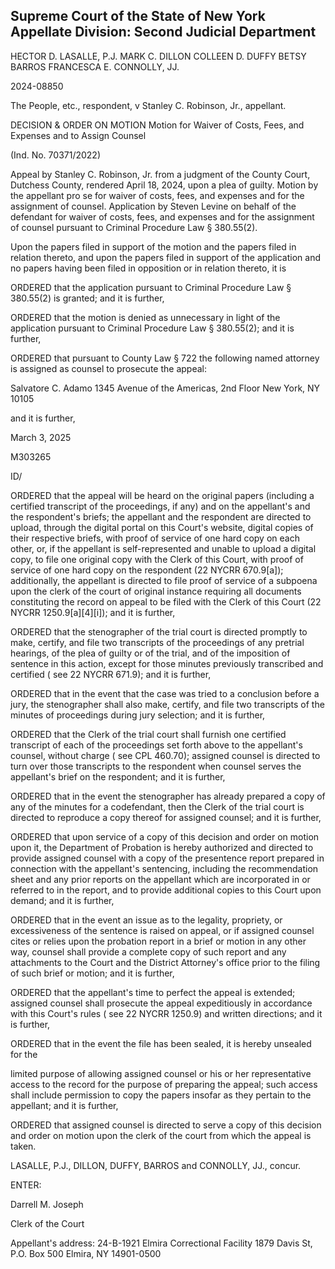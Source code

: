 ## Supreme Court of the State of New York Appellate Division: Second Judicial Department

HECTOR D. LASALLE, P.J. MARK C. DILLON COLLEEN D. DUFFY BETSY BARROS FRANCESCA E. CONNOLLY, JJ.

2024-08850

The People, etc., respondent, v Stanley C. Robinson, Jr., appellant.

DECISION &amp; ORDER ON MOTION Motion for Waiver of Costs, Fees, and Expenses and to Assign Counsel

(Ind. No. 70371/2022)

Appeal by Stanley C. Robinson, Jr. from a judgment of the County Court, Dutchess County, rendered April 18, 2024, upon a plea of guilty. Motion by the appellant pro se for waiver of costs, fees, and expenses and for the assignment of counsel.  Application by Steven Levine on behalf of the defendant for waiver of costs, fees, and expenses and for the assignment of counsel pursuant to Criminal Procedure Law § 380.55(2).

Upon the papers filed in support of the motion and the papers filed in relation thereto, and upon the papers filed in support of the application and no papers having been filed in opposition or in relation thereto, it is

ORDERED that the application pursuant to Criminal Procedure Law § 380.55(2) is granted; and it is further,

ORDERED that the motion is denied as unnecessary in light of the application pursuant to Criminal Procedure Law § 380.55(2); and it is further,

ORDERED that pursuant to County Law § 722 the following named attorney is assigned as counsel to prosecute the appeal:

Salvatore C. Adamo 1345 Avenue of the Americas, 2nd  Floor New York, NY 10105

and it is further,

March 3, 2025

M303265

ID/

ORDERED that the appeal will be heard on the original papers (including a certified transcript of the proceedings, if any) and on the appellant's and the respondent's briefs; the appellant and the respondent  are directed to upload, through the digital portal on this Court's website, digital copies of their respective briefs, with proof of service of one hard copy on each other, or, if the appellant is self-represented and unable to upload a digital copy, to file one original copy with the Clerk of this Court, with proof of service of one hard copy on the respondent (22 NYCRR 670.9[a]); additionally, the appellant is directed to file proof of service of a subpoena upon the clerk of the court of original instance requiring all documents constituting the record on appeal to be filed with the Clerk of this Court (22 NYCRR 1250.9[a][4][i]); and it is further,

ORDERED that the stenographer of the trial court is directed promptly to make, certify, and file two transcripts of the proceedings of any pretrial hearings, of the plea of guilty or of the trial, and of the imposition of sentence in this action, except for those minutes previously transcribed and certified ( see 22 NYCRR 671.9); and it is further,

ORDERED that in the event that the case was tried to a conclusion before a jury, the stenographer shall also make, certify, and file two transcripts of the minutes of proceedings during jury selection; and it is further,

ORDERED that the Clerk of the trial court shall furnish one certified transcript of each of the proceedings set forth above to the appellant's counsel, without charge ( see CPL 460.70); assigned counsel is directed to turn over those transcripts to the respondent when counsel serves the appellant's brief on the respondent; and it is further,

ORDERED that in the event the stenographer has already prepared a copy of any of the minutes for a codefendant, then the Clerk of the trial court is directed to reproduce a copy thereof for assigned counsel; and it is further,

ORDERED that upon service of a copy of this decision and order on motion upon it, the Department of Probation is hereby authorized and directed to provide assigned counsel with a copy of the presentence report prepared in connection with the appellant's sentencing, including the recommendation sheet and any prior reports on the appellant which are incorporated in or referred to in the report, and to provide additional copies to this Court upon demand; and it is further,

ORDERED that in the event an issue as to the legality, propriety, or excessiveness of the sentence is raised on appeal, or if assigned counsel cites or relies upon the probation report in a brief or motion in any other way, counsel shall provide a complete copy of such report and any attachments to the Court and the District Attorney's office prior to the filing of such brief or motion; and it is further,

ORDERED that the appellant's time to perfect the appeal is extended; assigned counsel shall prosecute  the  appeal expeditiously in  accordance with  this  Court's  rules ( see 22 NYCRR 1250.9) and written directions; and it is further,

ORDERED that in the event the file has been sealed, it is hereby unsealed for the

limited purpose of allowing assigned counsel or his or her representative access to the record for the purpose of preparing the appeal; such access shall include permission to copy the papers insofar as they pertain to the appellant; and it is further,

ORDERED that assigned counsel is directed to serve a copy of this decision and order on motion upon the clerk of the court from which the appeal is taken.

LASALLE, P.J., DILLON, DUFFY, BARROS and CONNOLLY, JJ., concur.

<!-- image -->

ENTER:

Darrell M. Joseph

Clerk of the Court

Appellant's address: 24-B-1921 Elmira Correctional Facility 1879 Davis St, P.O. Box 500 Elmira, NY 14901-0500